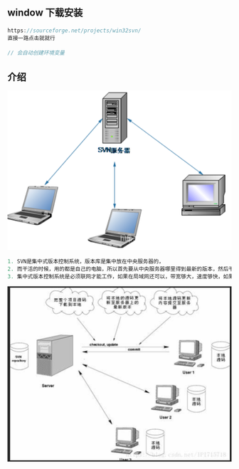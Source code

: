 ## window 下载安装

```java
https://sourceforge.net/projects/win32svn/
直接一路点击就就行
    
// 会自动创建环境变量    
```

## 介绍

![image-20210628110426549](image-20210628110426549.png)



```java
1. SVN是集中式版本控制系统，版本库是集中放在中央服务器的，
2. 而干活的时候，用的都是自己的电脑，所以首先要从中央服务器哪里得到最新的版本，然后干活，干完后，需要把自己做完的活推送到中央服务器。
3. 集中式版本控制系统是必须联网才能工作，如果在局域网还可以，带宽够大，速度够快，如果在互联网下，如果网速慢的话，就郁闷了。
```

![image-20210628105839302](image-20210628105839302.png)